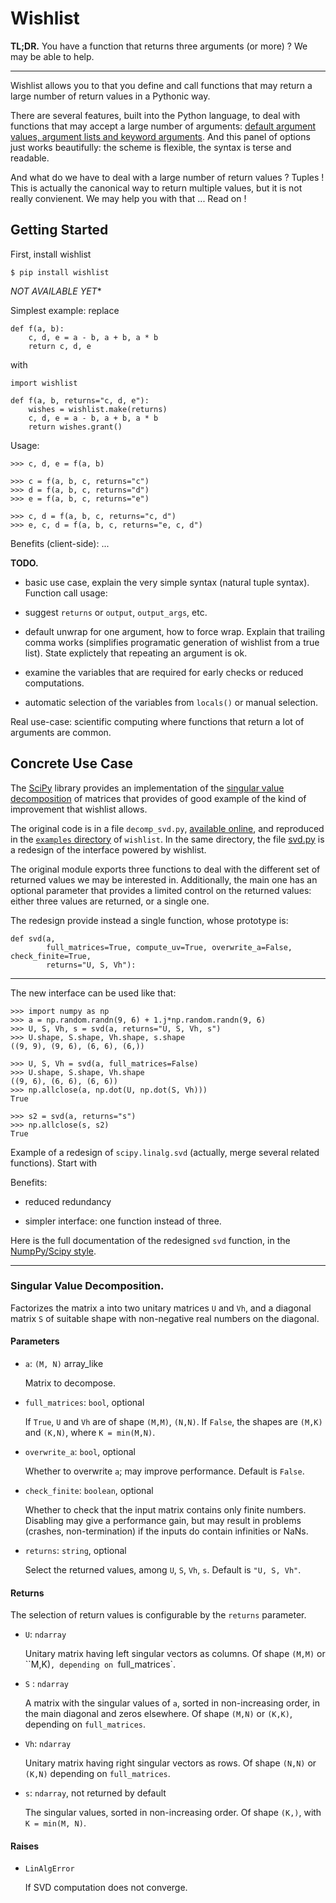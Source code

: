 
Wishlist
================================================================================

**TL;DR.** You have a function that returns three arguments (or more) ?
We may be able to help.

-----

Wishlist allows you to that you define and call functions that may
return a large number of return values in a Pythonic way.

There are several features, built into the Python language, to deal with
functions that may accept a large number of arguments: [default argument values, 
argument lists and keyword arguments][arguments]. And this panel of options
just works beautifully: the scheme is flexible, the syntax is terse and readable.

[arguments]: https://docs.python.org/2/tutorial/controlflow.html#more-on-defining-functions

And what do we have to deal with a large number of return values ? Tuples !
This is actually the canonical way to return multiple values, but it is not
really convienent. We may help you with that ... Read on !

Getting Started
--------------------------------------------------------------------------------

First, install wishlist 

    $ pip install wishlist

*NOT AVAILABLE YET**

Simplest example: replace

  
    def f(a, b):
        c, d, e = a - b, a + b, a * b
        return c, d, e

with

    import wishlist

    def f(a, b, returns="c, d, e"):
        wishes = wishlist.make(returns)
        c, d, e = a - b, a + b, a * b
        return wishes.grant()


Usage:

    >>> c, d, e = f(a, b) 

    >>> c = f(a, b, c, returns="c")
    >>> d = f(a, b, c, returns="d")
    >>> e = f(a, b, c, returns="e")

    >>> c, d = f(a, b, c, returns="c, d")
    >>> e, c, d = f(a, b, c, returns="e, c, d")    

Benefits (client-side): ...


**TODO.**

  - basic use case, explain the very simple syntax (natural tuple syntax).
    Function call usage:

  - suggest `returns` or `output`, `output_args`, etc.

  - default unwrap for one argument, how to force wrap. Explain that trailing
    comma works (simplifies programatic generation of wishlist from a true 
    list). State explictely that repeating an argument is ok.

  - examine the variables that are required for early checks or 
    reduced computations.

  - automatic selection of the variables from `locals()` or
    manual selection.


Real use-case: scientific computing where functions that return a lot of
arguments are common.

Concrete Use Case
--------------------------------------------------------------------------------

The [SciPy](http://www.scipy.org/) library provides an implementation of 
the [singular value decomposition][svd] of matrices that provides of good
example of the kind of improvement that wishlist allows. 

The original code is in a file `decomp_svd.py`, [available online][decomp_svd.py], 
and reproduced in the [`examples` directory][examples] of `wishlist`. In the
same directory, the file [svd.py] is a redesign of the interface powered by
wishlist.

[svd]: http://en.wikipedia.org/wiki/Singular_value_decomposition
[decomp_svd.py]: https://github.com/scipy/scipy/blob/master/scipy/linalg/decomp_svd.py
[examples]: https://github.com/boisgera/wishlist/tree/master/examples
[svd.py]: https://github.com/boisgera/wishlist/tree/master/examples/svd.py

The original module exports three functions to deal with the different set of
returned values we may be interested in. Additionally, the main one has an 
optional parameter that provides a limited control on the returned values:
either three values are returned, or a single one.

The redesign provide instead a single function, whose prototype is:

    def svd(a, 
            full_matrices=True, compute_uv=True, overwrite_a=False, check_finite=True,
            returns="U, S, Vh"):


-----

The new interface can be used like that:

    >>> import numpy as np
    >>> a = np.random.randn(9, 6) + 1.j*np.random.randn(9, 6)
    >>> U, S, Vh, s = svd(a, returns="U, S, Vh, s")
    >>> U.shape, S.shape, Vh.shape, s.shape
    ((9, 9), (9, 6), (6, 6), (6,))

    >>> U, S, Vh = svd(a, full_matrices=False)
    >>> U.shape, S.shape, Vh.shape
    ((9, 6), (6, 6), (6, 6))
    >>> np.allclose(a, np.dot(U, np.dot(S, Vh)))
    True

    >>> s2 = svd(a, returns="s")
    >>> np.allclose(s, s2)
    True




Example of a redesign of `scipy.linalg.svd` (actually, merge several
related functions). Start with 

Benefits:


  - reduced redundancy

  - simpler interface: one function instead of three.




Here is the full documentation of the redesigned `svd` function, 
in the [NumpPy/Scipy style][numpy-doc].

[numpy-doc]: https://github.com/numpy/numpy/blob/master/doc/HOWTO_DOCUMENT.rst.txt

-----

### Singular Value Decomposition.

Factorizes the matrix a into two unitary matrices `U` and `Vh`, and
a diagonal matrix `S` of suitable shape with non-negative real 
numbers on the diagonal.
    

#### Parameters

  - `a`: `(M, N)` array_like

    Matrix to decompose.

  - `full_matrices`: `bool`, optional
    
    If `True`, `U` and `Vh` are of shape `(M,M)`, `(N,N)`.
    If `False`, the shapes are `(M,K)` and `(K,N)`, where `K = min(M,N)`.

  - `overwrite_a`: `bool`, optional
      
     Whether to overwrite `a`; may improve performance.
     Default is `False`.

  - `check_finite`: `boolean`, optional
    
    Whether to check that the input matrix contains only finite numbers.
    Disabling may give a performance gain, but may result in problems
    (crashes, non-termination) if the inputs do contain infinities or NaNs.

  - `returns`: `string`, optional 
     
    Select the returned values, among `U`, `S`, `Vh`, `s`.
    Default is `"U, S, Vh"`.

#### Returns

The selection of return values is configurable by the `returns` parameter.

  - `U`: `ndarray`

    Unitary matrix having left singular vectors as columns.
    Of shape `(M,M)` or ``M,K)`, depending on `full_matrices`.

  - `S` : `ndarray`

    A matrix with the singular values of `a`, sorted in non-increasing
    order, in the main diagonal and zeros elsewhere.
    Of shape `(M,N)` or `(K,K)`, depending on `full_matrices`.

  - `Vh`: `ndarray`
     
    Unitary matrix having right singular vectors as rows.
    Of shape `(N,N)` or `(K,N)` depending on `full_matrices`.
    
  - `s`: `ndarray`, not returned by default
            
    The singular values, sorted in non-increasing order.
    Of shape `(K,)`, with `K = min(M, N)`.

#### Raises

  - `LinAlgError`

    If SVD computation does not converge.

